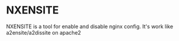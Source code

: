 # NXENSITE

NXENSITE is a tool for enable and disable nginx config. It's work like a2ensite/a2dissite on apache2
